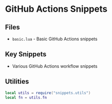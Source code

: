 # GitHub Actions Snippets

## Files
- `basic.lua` - Basic GitHub Actions snippets

## Key Snippets
- Various GitHub Actions workflow snippets

## Utilities
```lua
local utils = require("snippets.utils")
local fn = utils.fn
```
